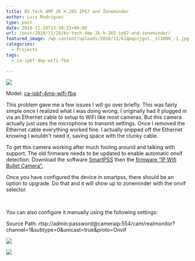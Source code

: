 ```yaml
---
title: BV Tech 4MP 2K H.265 IP67 and Zoneminder
author: Luis Rodriguez
type: post
date: 2018-11-28T23:59:23+00:00
url: /post/2018/11/28/bv-tech-4mp-2k-h-265-ip67-and-zoneminder/
featured_image: /wp-content/uploads/2018/11/61qmqoijgvl._sl1000_-1.jpg
categories:
  - Projects
tags:
  - ca-ipbf-4mp-wifi-fba

---
```

![](/uploads/2018/11/61qmqoijgvl._sl1000_.jpg)

Model: [ca-ipbf-4mp-wifi-fba][2]

This problem gave me a few issues I will go over briefly. This was fairly simple once I realized what I was doing wrong. I originally had it plugged in via an Ethernet cable to setup to WiFi like most cameras. But this camera actually just uses the microphone to transmit settings. Once I removed the Ethernet cable everything worked fine. I actually snipped off the Ethernet knowing I wouldn't need it, saving space with the clunky cable.

<!--more-->

To get this camera working after much fooling around and talking with support. The old firmware needs to be updated to enable automatic onvif detection. Download the software [SmartPSS][3] then the [firmware &#8220;IP Wifi Bullet Camera&#8221;.][4]

Once you have configured the device in smartpss, there should be an option to upgrade. Do that and it will show up to zoneminder with the onvif selector.

&nbsp;

You can also configure it manually using the following settings:

Source Path: rtsp://admin:password@cameraip:554/cam/realmonitor?channel=1&subtype=0&unicast=true&proto=Onvif

![](/uploads/2018/11/2.png)

![](/uploads/2018/11/2-1.png)

&nbsp;

 [2]: https://www.bvsecurity.com/index.php/ca-ipbf-4mp-wifi.html
 [3]: https://www.bvsecurity.com/index.php/software
 [4]: https://www.bvsecurity.com/index.php/firmware